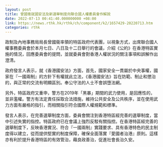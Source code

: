 ```yaml
---
layout: post
title: 曾國衞就國安法及新選舉制度向聯合國人權委員會作解說
date: 2022-07-13 00:41:40.000000000 +08:00
link: https://news.rthk.hk/rthk/ch/component/k2/1657429-20220713.htm
categories: rthk
---
```


政制及內地事務局局長曾國衞率領的特區政府代表團，以視象方式，出席聯合國人權事務委員會於本月七日、八日及十二日舉行的會議，介紹《公約》在香港特區實施的情況，回應委員會的提問，並就委員會對香港人權狀況的關注事項和誤解作出澄清。

政府發言人表示，就《香港國安法》方面，首先，國家安全一貫屬於中央事權，國家在『一國兩制』的方針下有權就此立法，《香港國安法》旨在防範、制止和懲治的，與正常的交流有明顯區別。奉公守法的人士不會誤墮法網。

另外，特區政府又重申，警方在2019年「黑暴」期間的武力使用，是回應性的，並非濫權。警方有法定責任採取合法措施，維持公共安全及公共秩序，並在使用武力方面有嚴格的指引，而相關指引符合國際人權規範和標準。

發言人表示，在完善選舉制度方面，委員會關注到香港特區經完善的選舉制度，當中引述失實的指控。特區政府已在會議上強烈反駁有關指控。在香港特區經完善的選舉制度下，反映香港實況、符合『一國兩制』實踐要求、具有香港特色的民主制度得以建立，從而提供堅實的制度保障，確保全面落實『愛國者治港』原則。這樣亦有利於提升香港特區的有效管治，藉良政善治，促進社會長治久安。
